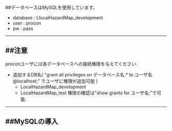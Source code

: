 ##データベースはMySQLを使用しています。
* database	: LlocalHazardMap_development
* user			: procon
* pw		 		: pass

---
##注意
---
proconユーザには各データベースへの接続権限を与えてください.
* 追加するDB名( "grant all privileges on データベース名.\* to ユーザ名@localhost;" でユーザに権限が追加可能 )
	+ LocalHazardMap_development
	+ LocalHazardMap_test
権限の確認は"show grants for ユーザ名;"で可能.

---
##MySQLの導入
---
